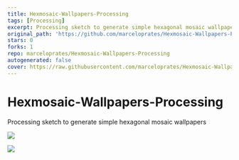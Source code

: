 ```yaml
---
title: Hexmosaic-Wallpapers-Processing
tags: [Processing]
excerpt: Processing sketch to generate simple hexagonal mosaic wallpapers
original_path: 'https://github.com/marceloprates/Hexmosaic-Wallpapers-Processing'
stars: 0
forks: 1
repo: marceloprates/Hexmosaic-Wallpapers-Processing
autogenerated: false
cover: https://raw.githubusercontent.com/marceloprates/Hexmosaic-Wallpapers-Processing/master/hexmosaic/Examples/red-0.png
---
```

# Hexmosaic-Wallpapers-Processing
Processing sketch to generate simple hexagonal mosaic wallpapers

![](hexmosaic/Examples/red-0.png)

![](hexmosaic/Examples/blue-0.png)
